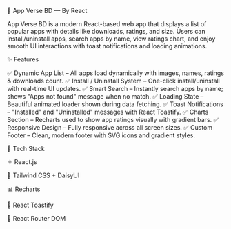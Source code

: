 🚀 App Verse BD — By React 

App Verse BD is a modern React-based web app that displays a list of popular apps with details like downloads, ratings, and size.
Users can install/uninstall apps, search apps by name, view ratings chart, and enjoy smooth UI interactions with toast notifications and loading animations.

✨ Features

✅ Dynamic App List – All apps load dynamically with images, names, ratings & downloads count.
✅ Install / Uninstall System – One-click install/uninstall with real-time UI updates.
✅ Smart Search – Instantly search apps by name; shows "Apps not found" message when no match.
✅ Loading State – Beautiful animated loader shown during data fetching.
✅ Toast Notifications – "Installed" and "Uninstalled" messages with React Toastify.
✅ Charts Section – Recharts used to show app ratings visually with gradient bars.
✅ Responsive Design – Fully responsive across all screen sizes.
✅ Custom Footer – Clean, modern footer with SVG icons and gradient styles.

🧩 Tech Stack

⚛️ React.js

💨 Tailwind CSS + DaisyUI

📊 Recharts

🔔 React Toastify

🚦 React Router DOM